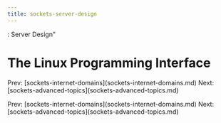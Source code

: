 ```yaml
---
title: sockets-server-design
---
```


: Server Design\"

# The Linux Programming Interface

Prev:
\[sockets-internet-domains](sockets-internet-domains.md)
Next:
\[sockets-advanced-topics](sockets-advanced-topics.md)

Prev:
\[sockets-internet-domains](sockets-internet-domains.md)
Next:
\[sockets-advanced-topics](sockets-advanced-topics.md)
